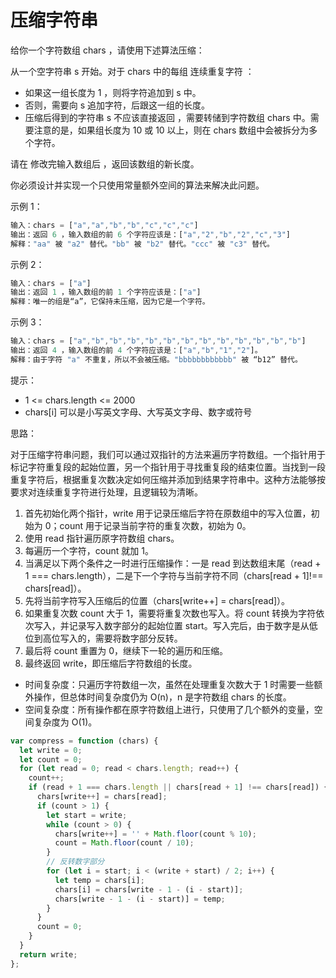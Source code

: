# 压缩字符串

给你一个字符数组 chars ，请使用下述算法压缩：

从一个空字符串 s 开始。对于 chars 中的每组 连续重复字符 ：

- 如果这一组长度为 1 ，则将字符追加到 s 中。
- 否则，需要向 s 追加字符，后跟这一组的长度。
- 压缩后得到的字符串 s 不应该直接返回 ，需要转储到字符数组 chars 中。需要注意的是，如果组长度为 10 或 10 以上，则在 chars 数组中会被拆分为多个字符。

请在 修改完输入数组后 ，返回该数组的新长度。

你必须设计并实现一个只使用常量额外空间的算法来解决此问题。

示例 1：

```javascript
输入：chars = ["a","a","b","b","c","c","c"]
输出：返回 6 ，输入数组的前 6 个字符应该是：["a","2","b","2","c","3"]
解释："aa" 被 "a2" 替代。"bb" 被 "b2" 替代。"ccc" 被 "c3" 替代。
```

示例 2：

```javascript
输入：chars = ["a"]
输出：返回 1 ，输入数组的前 1 个字符应该是：["a"]
解释：唯一的组是“a”，它保持未压缩，因为它是一个字符。
```

示例 3：

```javascript
输入：chars = ["a","b","b","b","b","b","b","b","b","b","b","b","b"]
输出：返回 4 ，输入数组的前 4 个字符应该是：["a","b","1","2"]。
解释：由于字符 "a" 不重复，所以不会被压缩。"bbbbbbbbbbbb" 被 “b12” 替代。
```

提示：

- 1 <= chars.length <= 2000
- chars[i] 可以是小写英文字母、大写英文字母、数字或符号

思路：

对于压缩字符串问题，我们可以通过双指针的方法来遍历字符数组。一个指针用于标记字符重复段的起始位置，另一个指针用于寻找重复段的结束位置。当找到一段重复字符后，根据重复次数决定如何压缩并添加到结果字符串中。这种方法能够按要求对连续重复字符进行处理，且逻辑较为清晰。

1. 首先初始化两个指针，write 用于记录压缩后字符在原数组中的写入位置，初始为 0；count 用于记录当前字符的重复次数，初始为 0。
2. 使用 read 指针遍历原字符数组 chars。
3. 每遍历一个字符，count 就加 1。
4. 当满足以下两个条件之一时进行压缩操作：一是 read 到达数组末尾（read + 1 === chars.length），二是下一个字符与当前字符不同（chars[read + 1]!== chars[read]）。
5. 先将当前字符写入压缩后的位置（chars[write++] = chars[read]）。
6. 如果重复次数 count 大于 1，需要将重复次数也写入。将 count 转换为字符依次写入，并记录写入数字部分的起始位置 start。写入完后，由于数字是从低位到高位写入的，需要将数字部分反转。
7. 最后将 count 重置为 0，继续下一轮的遍历和压缩。
8. 最终返回 write，即压缩后字符数组的长度。

- 时间复杂度：只遍历字符数组一次，虽然在处理重复次数大于 1 时需要一些额外操作，但总体时间复杂度仍为 O(n)，n 是字符数组 chars 的长度。
- 空间复杂度：所有操作都在原字符数组上进行，只使用了几个额外的变量，空间复杂度为 O(1)。

```javascript
var compress = function (chars) {
  let write = 0;
  let count = 0;
  for (let read = 0; read < chars.length; read++) {
    count++;
    if (read + 1 === chars.length || chars[read + 1] !== chars[read]) {
      chars[write++] = chars[read];
      if (count > 1) {
        let start = write;
        while (count > 0) {
          chars[write++] = '' + Math.floor(count % 10);
          count = Math.floor(count / 10);
        }
        // 反转数字部分
        for (let i = start; i < (write + start) / 2; i++) {
          let temp = chars[i];
          chars[i] = chars[write - 1 - (i - start)];
          chars[write - 1 - (i - start)] = temp;
        }
      }
      count = 0;
    }
  }
  return write;
};
```
